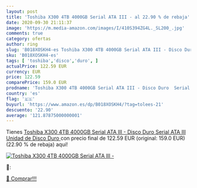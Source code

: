 ```yaml
---
layout: post
title: 'Toshiba X300 4TB 4000GB Serial ATA III - al 22.90 % de rebaja'
date: 2020-09-30 21:11:37
image: 'https://m.media-amazon.com/images/I/410S394ZG4L._SL200_.jpg'
comments: true
category: ofertas
author: ring
slug: 'B018XOSKH4-es Toshiba X300 4TB 4000GB Serial ATA III - Disco Duro Serial...'
sku: 'B018XOSKH4-es'
tags: [ 'toshiba','disco','duro', ]
actualPrice: 122.59 EUR
currency: EUR
price: 122.59
comparePrice: 159.0 EUR
prodname: 'Toshiba X300 4TB 4000GB Serial ATA III - Disco Duro  Serial ATA III  Unidad de Disco Duro '
country: 'es'
flag: '🇪🇸'
buyurl: 'https://www.amazon.es/dp/B018XOSKH4/?tag=tolees-21'
descuento: '22.90'
average: '121.87875000000001'
---
```


Tienes [Toshiba X300 4TB 4000GB Serial ATA III - Disco Duro  Serial ATA III  Unidad de Disco Duro ](https://www.amazon.es/dp/B018XOSKH4/?tag=tolees-21) con precio final de  122.59 EUR (original: 159.0 EUR) (22.90 %  de rebaja) aqui!

[![Toshiba X300 4TB 4000GB Serial ATA III -](https://m.media-amazon.com/images/I/410S394ZG4L._SL200_.jpg)](https://www.amazon.es/dp/B018XOSKH4/?tag=tolees-21)

🔎:


[🛒 Comprar!!!](https://www.amazon.es/dp/B018XOSKH4/?tag=tolees-21)
